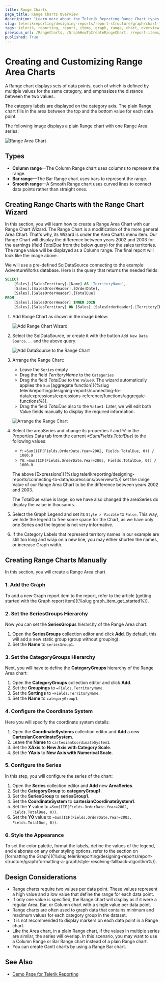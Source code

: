 ```yaml
---
title: Range Charts
page_title: Range Charts Overview
description: "Learn more about the Telerik Reporting Range Chart types supported by the Graph report item and learn how to create a Range Area chart."
slug: telerikreporting/designing-reports/report-structure/graph/chart-types/range-charts/overview
tags: telerik, reporting, report, items, graph, range, chart, overview, creating
previous_url: /RangeCharts, /GraphHowToCreateRangeChart, /report-items/graph/chart-types/range-charts/overview, /report-items/graph/chart-types/range-charts/how-to-create-range-chart
published: True
---
```


# Creating and Customizing Range Area Charts

A Range chart displays sets of data points, each of which is defined by multiple values for the same category, and emphasizes the distance between the two values. 

The category labels are displayed on the category axis. The plain Range chart fills in the area between the top and the bottom value for each data point.

The following image displays a plain Range chart with one Range Area series: 

![Range Area Chart](images/RangeChartWizardPreview.png)

## Types

* __Column range__&mdash;The Column Range chart uses columns to represent the range.
* __Bar range__&mdash;The Bar Range chart uses bars to represent the range. 
* __Smooth range__&mdash;A Smooth Range chart uses curved lines to connect data points rather than straight ones.

## Creating Range Charts with the Range Chart Wizard

In this section, you will learn how to create a Range Area Chart with our Range Chart Wizard.
The Range Chart is a modification of the more general Area Chart. That's why, its Wizard is under the Area Charts menu item. Our Range Chart will display the difference between years 2002 and 2003 for the earnings (field _TotalDue_ from the below query) for the sales territories. The range value will be displayed as a Column range. The final report will look like the image above.

We will use a pre-defined SqlDataSource connecting to the example AdventureWorks database. Here is the query that returns the needed fields:

````SQL
SELECT
	[Sales].[SalesTerritory].[Name] AS 'TerritoryName',
	[Sales].[SalesOrderHeader].[OrderDate],
	[Sales].[SalesOrderHeader].[TotalDue]
FROM
	[Sales].[SalesOrderHeader] INNER JOIN
	[Sales].[SalesTerritory] ON [Sales].[SalesOrderHeader].[TerritoryID] = [Sales].[SalesTerritory].[TerritoryID]
````


1. Add Range Chart as shown in the image below:

	![Add Range Chart Wizard](images/RangeChartWizardAdd.png)

1. Select the SqlDataSource, or create it with the button `Add New Data Source...` and the above query:

	![Add DataSource to the Range Chart](images/RangeChartWizardDataSource.png)

1. Arrange the Range Chart:

	* Leave the `Series` empty
	* Drag the field _TerritoryName_ to the `Categories`
	* Drag the field _TotalDue_ to the `Value0`. The wizard automatically applies the `Sum` [aggregate function]({%slug telerikreporting/designing-reports/connecting-to-data/expressions/expressions-reference/functions/aggregate-functions%}).
	* Drag the field _TotalDue_ also to the `Value1`. Later, we will edit both Value fields manually to display the required information.

	![Arrange the Range Chart](images/RangeChartWizardArrangeFields.png)

1. Select the areaSeries and change its properties `Y` and `Y0` in the Properties Data tab from the current _=Sum(Fields.TotalDue)_ to the following values:

	* `Y`:	`=Sum(IIF(Fields.OrderDate.Year=2002, Fields.TotalDue, 0)) / 1000.0`
	* `Y0`:	`=Sum(IIF(Fields.OrderDate.Year=2003, Fields.TotalDue, 0)) / 1000.0`

	The above [Expressions]({%slug telerikreporting/designing-reports/connecting-to-data/expressions/overview%}) set the range Value of our Range Area Chart to be the difference between years 2002 and 2003.

	The TotalDue value is large, so we have also changed the areaSeries do display the value in thousands.

1. Select the Graph Legend and set its `Style > Visible` to `False`. This way, we hide the legend to free some space for the Chart, as we have only one Series and the legend is not very informative.

1. If the Category Labels that represend territory names in our example are still too long and wrap on a new line, you may either shorten the names, or increase Graph width.

## Creating Range Charts Manually

In this section, you will create a Range Area chart.

### 1. Add the Graph

To add a new Graph report item to the report, refer to the article [getting started with the Graph report item]({%slug graph_item_get_started%}). 

### 2. Set the SeriesGroups Hierarchy 

Now you can set the **SeriesGropus** hierarchy of the Range Area chart: 

1. Open the __SeriesGroups__ collection editor and click __Add__. By default, this will add a new static group (group without grouping).
1. Set the __Name__ to `seriesGroup1`. 

### 3. Set the CategoryGroups Hierarchy

Next, you will have to define the **CategoryGroups** hierarchy of the Range Area chart:

1. Open the __CategoryGroups__ collection editor and click __Add__. 
1. Set the __Groupings__ to `=Fields.TerritoryName`.
1. Set the __Sortings__ to `=Fields.TerritoryName`.
1. Set the __Name__ to `categoryGroup1`. 

### 4. Configure the Coordinate System

Here you will specify the coordinate system details: 

1. Open the __CoordinateSystems__ collection editor and __Add__ a new __CartesianCoordinateSystem__. 
1. Leave the __Name__ to `cartesianCoordinateSystem1`. 
1. Set the __XAxis__ to __New Axis with Category Scale__. 
1. Set the __YAxis__ to __New Axis with Numerical Scale__. 

### 5. Configure the Series

In this step, you will configure the series of the chart:

1. Open the __Series__ collection editor and __Add__ new __AreaSeries__. 
1. Set the __CategoryGroup__ to __categoryGroup1__. 
1. Set the __SeriesGroup__ to __seriesGroup1__. 
1. Set the __CoordinateSystem__ to __cartesianCoordinateSystem1__. 
1. Set the __Y__ value to `=Sum(IIF(Fields.OrderDate.Year=2002, Fields.TotalDue, 0))`.
1. Set the __Y0__ value to `=Sum(IIF(Fields.OrderDate.Year=2003, Fields.TotalDue, 0))`.

### 6. Style the Appearance

To set the color palette, format the labels, define the values of the legend, and elaborate on any other styling options, refer to the section on [formatting the Graph]({%slug telerikreporting/designing-reports/report-structure/graph/formatting-a-graph/style-resolving-fallback-algorithm%}). 

## Design Considerations

* Range charts require two values per data point. These values represent a high value and a low value that define the range for each data point. 
* If only one value is specified, the Range chart will display as if it were a regular Area, Bar, or Column chart with a single value per data point.
* Range charts are often used to graph data that contains minimum and maximum values for each category group in the dataset.
* It is not recommended to display markers on each data point in a Range chart.
* Like the Area chart, in a plain Range chart, if the values in multiple series are similar, the series will overlap. In this scenario, you may want to use a Column Range or Bar Range chart instead of a plain Range chart.
* You can create Gantt charts by using a Range Bar chart.

## See Also 

* [Demo Page for Telerik Reporting](https://demos.telerik.com/reporting)
